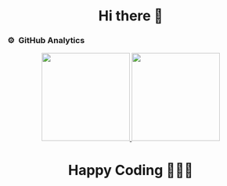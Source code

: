<div align="center">
<h1 align="center">Hi there 👋</h1>
</div>

<!--
**auranga/auranga** is a ✨ _special_ ✨ repository because its `README.md` (this file) appears on your GitHub profile.

Here are some ideas to get you started:

- 🔭 I’m currently working on ...
- 🌱 I’m currently learning ...
- 👯 I’m looking to collaborate on ...
- 🤔 I’m looking for help with ...
- 💬 Ask me about ...
- 📫 How to reach me: ...
- 😄 Pronouns: ...
- ⚡ Fun fact: ...
-->

### ⚙️ &nbsp;GitHub Analytics

<p align="center">
<a href="https://github.com/auranga">
  <img height="180em" src="https://github-readme-stats-eight-theta.vercel.app/api?username=auranga&show_icons=true&theme=algolia&include_all_commits=true&count_private=true"/>
  <img height="180em" src="https://github-readme-stats-eight-theta.vercel.app/api/top-langs/?username=auranga&layout=compact&langs_count=8&theme=algolia"/>
</a>
</p>

<div align="center">
<h1 align="center">Happy Coding 📱🇲🇽</h1>
</div>
